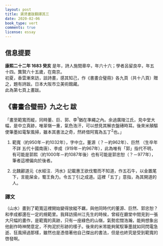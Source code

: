 ```yaml
---
layout: post
title: 龚贤畫跋翻譯其三
date: 2020-02-06
book_type: vert
comments: true
license: essay
---
```


## 信息提要

**康熙二十二年 1683 癸亥**
是年，詩人施閏章卒，年六十六；學者呂留良卒，年五十四。龔賢六十五歲，在南京。
<br>
初夏，香雲漸來訪，談詩畫，感其知己，作《書畫合璧冊》各九頁（共十八頁）贈之，題有詩跋。日本大阪市立美術館藏。
<br>
此為第七頁上畫跋。

## 《書畫合璧冊》九之七 跋
<div class="gap-after">
「畫至範寬而縱，同時董、巨、郭、李<sup id="fnref:1">1</sup>猶在準繩之內。余過廣陵江氏，見中堂大幅，是中立真跡，唯翠嶺一重，氣色浩汗，可以想見其解衣盤礡時耳。後來米顛驅使筆墨如電掣風掃，雖本其書法之奇，然終借阿寬為五丁<sup id="fnref:2">2</sup>也。」
<div class="footnotes">
  <ol>
    <li id="fn:1">
      <p>範寬（約950年－約1032年），字中立。董源（？－約962年）、巨然 （生卒年不詳 五代十國南唐）、李成（919年－約967年），此為唯有「郭」指代不明，有可能是郭熙（約1000年－約1087年後）也有可能是郭忠恕（？－977年），筆者這裡偏向於後者。</p>
    </li>
    <li id="fn:2">
      <p>北魏酈道元《水經注．沔水》記載惠王欲伐蜀而不知道，作五石牛，以金置尾下，言能屎金，蜀王負力。令五丁引之成道。這裡「五丁」意指，為其開道的人。</p>
    </li>
  </ol>
</div>

</div>

<div class="flow-flip break-before"><h3>譯文</h3>（山水）畫到了範寬這裡開始變得放縱不羈，與他同時代的董源、巨然、郭忠恕？和李成都還在一定的規範里。我拜訪揚州江先生的時候，曾經在廳堂中間見到一張大尺幅的畫作，是範寬的真跡，只有一座綠色的山嶺，氣勢宏闊浩瀚，能夠想象出他創作時神閒意定，不拘泥於形跡的樣子。後來的米芾能夠駕馭筆墨就如同閃電急逝、狂風掃過那樣，雖然也是憑借著他自己傑出的書法，但是也終究是受到範寬的啓發啊。</div>
